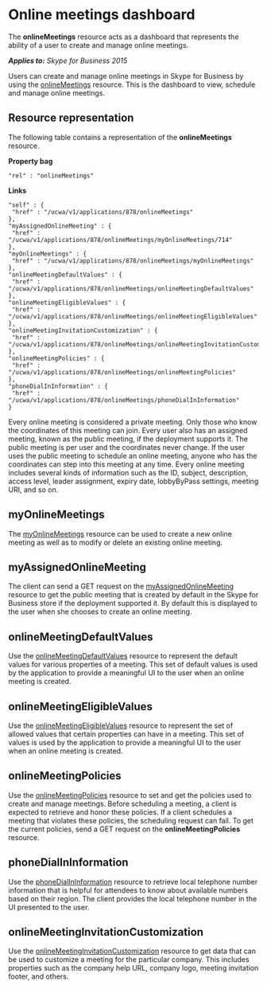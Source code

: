 
# Online meetings dashboard
The **onlineMeetings** resource acts as a dashboard that represents the ability of a user to create and manage online meetings.


 _**Applies to:** Skype for Business 2015_


Users can create and manage online meetings in Skype for Business by using the [onlineMeetings](onlineMeetings_ref.md) resource. This is the dashboard to view, schedule and manage online meetings.

## Resource representation
<a name="sectionSection0"> </a>


The following table contains a representation of the **onlineMeetings** resource.


**Property bag**
  ```
  "rel" : "onlineMeetings"
  ```

 **Links**
```
"self" : {
 "href" : "/ucwa/v1/applications/878/onlineMeetings"
},
"myAssignedOnlineMeeting" : {
 "href" : "/ucwa/v1/applications/878/onlineMeetings/myOnlineMeetings/714"
},
"myOnlineMeetings" : {
 "href" : "/ucwa/v1/applications/878/onlineMeetings/myOnlineMeetings"
},
"onlineMeetingDefaultValues" : {
 "href" : "/ucwa/v1/applications/878/onlineMeetings/onlineMeetingDefaultValues"
},
"onlineMeetingEligibleValues" : {
 "href" : "/ucwa/v1/applications/878/onlineMeetings/onlineMeetingEligibleValues"
},
"onlineMeetingInvitationCustomization" : {
 "href" : "/ucwa/v1/applications/878/onlineMeetings/onlineMeetingInvitationCustomization"
},
"onlineMeetingPolicies" : {
 "href" : "/ucwa/v1/applications/878/onlineMeetings/onlineMeetingPolicies"
},
"phoneDialInInformation" : {
 "href" : "/ucwa/v1/applications/878/onlineMeetings/phoneDialInInformation"
}
```


Every online meeting is considered a private meeting. Only those who know the coordinates of this meeting can join. Every user also has an assigned meeting, known as the public meeting, if the deployment supports it. The public meeting is per user and the coordinates never change. If the user uses the public meeting to schedule an online meeting, anyone who has the coordinates can step into this meeting at any time. Every online meeting includes several kinds of information such as the ID, subject, description, access level, leader assignment, expiry date, lobbyByPass settings, meeting URI, and so on.


## myOnlineMeetings
<a name="sectionSection1"> </a>


The [myOnlineMeetings](myOnlineMeetings_ref.md) resource can be used to create a new online meeting as well as to modify or delete an existing online meeting.


## myAssignedOnlineMeeting
<a name="sectionSection2"> </a>


The client can send a GET request on the [myAssignedOnlineMeeting](myAssignedOnlineMeeting_ref.md) resource to get the public meeting that is created by default in the Skype for Business store if the deployment supported it. By default this is displayed to the user when she chooses to create an online meeting.


## onlineMeetingDefaultValues
<a name="sectionSection3"> </a>


Use the [onlineMeetingDefaultValues](onlineMeetingDefaultValues_ref.md) resource to represent the default values for various properties of a meeting. This set of default values is used by the application to provide a meaningful UI to the user when an online meeting is created.


## onlineMeetingEligibleValues
<a name="sectionSection4"> </a>


Use the [onlineMeetingEligibleValues](onlineMeetingEligibleValues_ref.md) resource to represent the set of allowed values that certain properties can have in a meeting. This set of values is used by the application to provide a meaningful UI to the user when an online meeting is created.


## onlineMeetingPolicies
<a name="sectionSection5"> </a>


Use the [onlineMeetingPolicies](onlineMeetingPolicies_ref.md) resource to set and get the policies used to create and manage meetings. Before scheduling a meeting, a client is expected to retrieve and honor these policies. If a client schedules a meeting that violates these policies, the scheduling request can fail. To get the current policies, send a GET request on the **onlineMeetingPolicies** resource.


## phoneDialInInformation
<a name="sectionSection6"> </a>


Use the [phoneDialInInformation](phoneDialInInformation_ref.md) resource to retrieve local telephone number information that is helpful for attendees to know about available numbers based on their region. The client provides the local telephone number in the UI presented to the user.


## onlineMeetingInvitationCustomization
<a name="sectionSection7"> </a>


Use the [onlineMeetingInvitationCustomization](onlineMeetingInvitationCustomization_ref.md) resource to get data that can be used to customize a meeting for the particular company. This includes properties such as the company help URL, company logo, meeting invitation footer, and others.

